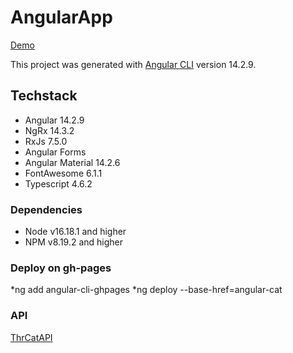 # AngularApp

[Demo](https://nadiyahr.github.io/angular-cat/)

This project was generated with [Angular CLI](https://github.com/angular/angular-cli) version 14.2.9.

## Techstack

* Angular 14.2.9
* NgRx 14.3.2
* RxJs 7.5.0
* Angular Forms
* Angular Material 14.2.6
* FontAwesome 6.1.1
* Typescript 4.6.2

### Dependencies

* Node v16.18.1 and higher
* NPM v8.19.2 and higher

### Deploy on gh-pages

*ng add angular-cli-ghpages
*ng deploy --base-href=angular-cat

### API

[ThrCatAPI](https://developers.thecatapi.com/)
